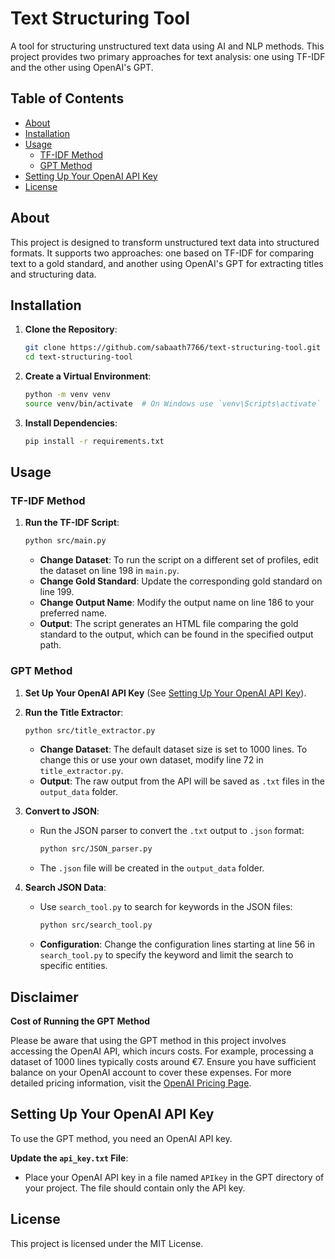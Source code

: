 # Text Structuring Tool

A tool for structuring unstructured text data using AI and NLP methods. This project provides two primary approaches for text analysis: one using TF-IDF and the other using OpenAI's GPT.

## Table of Contents

- [About](#about)
- [Installation](#installation)
- [Usage](#usage)
  - [TF-IDF Method](#tf-idf-method)
  - [GPT Method](#gpt-method)
- [Setting Up Your OpenAI API Key](#setting-up-your-openai-api-key)
- [License](#license)

## About

This project is designed to transform unstructured text data into structured formats. It supports two approaches: one based on TF-IDF for comparing text to a gold standard, and another using OpenAI's GPT for extracting titles and structuring data.

## Installation

1. **Clone the Repository**:
    ```bash
    git clone https://github.com/sabaath7766/text-structuring-tool.git
    cd text-structuring-tool
    ```

2. **Create a Virtual Environment**:
    ```bash
    python -m venv venv
    source venv/bin/activate  # On Windows use `venv\Scripts\activate`
    ```

3. **Install Dependencies**:
    ```bash
    pip install -r requirements.txt
    ```

## Usage

### TF-IDF Method

1. **Run the TF-IDF Script**:
    ```bash
    python src/main.py
    ```
    - **Change Dataset**: To run the script on a different set of profiles, edit the dataset on line 198 in `main.py`.
    - **Change Gold Standard**: Update the corresponding gold standard on line 199.
    - **Change Output Name**: Modify the output name on line 186 to your preferred name.
    - **Output**: The script generates an HTML file comparing the gold standard to the output, which can be found in the specified output path.

### GPT Method

1. **Set Up Your OpenAI API Key** (See [Setting Up Your OpenAI API Key](#setting-up-your-openai-api-key)).

2. **Run the Title Extractor**:
    ```bash
    python src/title_extractor.py
    ```
    - **Change Dataset**: The default dataset size is set to 1000 lines. To change this or use your own dataset, modify line 72 in `title_extractor.py`.
    - **Output**: The raw output from the API will be saved as `.txt` files in the `output_data` folder.

3. **Convert to JSON**:
    - Run the JSON parser to convert the `.txt` output to `.json` format:
      ```bash
      python src/JSON_parser.py
      ```
    - The `.json` file will be created in the `output_data` folder.

4. **Search JSON Data**:
    - Use `search_tool.py` to search for keywords in the JSON files:
      ```bash
      python src/search_tool.py
      ```
    - **Configuration**: Change the configuration lines starting at line 56 in `search_tool.py` to specify the keyword and limit the search to specific entities.

## Disclaimer

**Cost of Running the GPT Method**

Please be aware that using the GPT method in this project involves accessing the OpenAI API, which incurs costs. For example, processing a dataset of 1000 lines typically costs around €7. Ensure you have sufficient balance on your OpenAI account to cover these expenses. For more detailed pricing information, visit the [OpenAI Pricing Page](https://openai.com/pricing).


## Setting Up Your OpenAI API Key

To use the GPT method, you need an OpenAI API key.

**Update the `api_key.txt` File**:
-  Place your OpenAI API key in a file named `APIkey` in the GPT directory of your project. The file should contain only the API key.

## License

This project is licensed under the MIT License.
